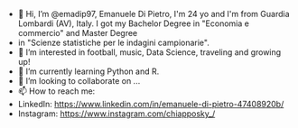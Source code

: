 - 👋 Hi, I’m @emadip97, Emanuele Di Pietro, I'm 24 yo and I'm from Guardia Lombardi (AV), Italy. I got my Bachelor Degree in "Economia e commercio" and Master Degree 
- in "Scienze statistiche per le indagini campionarie".
- 👀 I’m interested in football, music, Data Science, traveling and growing up!
- 🌱 I’m currently learning Python and R.
- 💞️ I’m looking to collaborate on ...
- 📫 How to reach me:
- LinkedIn: https://www.linkedin.com/in/emanuele-di-pietro-47408920b/
- Instagram: https://www.instagram.com/chiapposky_/

<!---
emadip97/emadip97 is a ✨ special ✨ repository because its `README.md` (this file) appears on your GitHub profile.
You can click the Preview link to take a look at your changes.
--->
